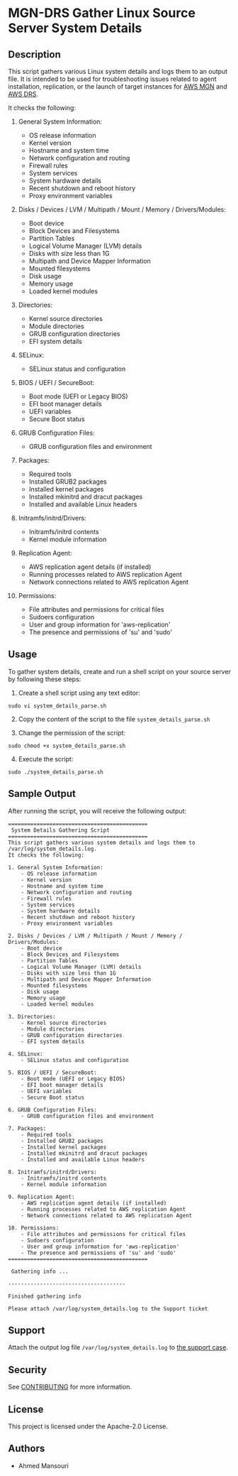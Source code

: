 # MGN-DRS Gather Linux Source Server System Details

## Description

This script gathers various Linux system details and logs them to an output file. It is intended to be used for troubleshooting issues related to agent installation, replication, or the launch of target instances for [AWS MGN](https://aws.amazon.com/application-migration-service/) and [AWS DRS](https://aws.amazon.com/disaster-recovery/).




It checks the following:

1. General System Information:
    - OS release information
    - Kernel version
    - Hostname and system time
    - Network configuration and routing
    - Firewall rules
    - System services
    - System hardware details
    - Recent shutdown and reboot history
    - Proxy environment variables

2. Disks / Devices / LVM / Multipath / Mount / Memory / Drivers/Modules:
    - Boot device
    - Block Devices and Filesystems
    - Partition Tables
    - Logical Volume Manager (LVM) details
    - Disks with size less than 1G
    - Multipath and Device Mapper Information
    - Mounted filesystems
    - Disk usage
    - Memory usage
    - Loaded kernel modules

3. Directories:
    - Kernel source directories
    - Module directories
    - GRUB configuration directories
    - EFI system details

4. SELinux:
    - SELinux status and configuration

5. BIOS / UEFI / SecureBoot:
    - Boot mode (UEFI or Legacy BIOS)
    - EFI boot manager details
    - UEFI variables
    - Secure Boot status

6. GRUB Configuration Files:
    - GRUB configuration files and environment

7. Packages:
    - Required tools
    - Installed GRUB2 packages
    - Installed kernel packages
    - Installed mkinitrd and dracut packages
    - Installed and available Linux headers

8. Initramfs/initrd/Drivers:
    - Initramfs/initrd contents
    - Kernel module information

9. Replication Agent:
    - AWS replication agent details (if installed)
    - Running processes related to AWS replication Agent
    - Network connections related to AWS replication Agent

10. Permissions:
    - File attributes and permissions for critical files
    - Sudoers configuration
    - User and group information for 'aws-replication'
    - The presence and permissions of 'su' and 'sudo'

## Usage

To gather system details, create and run a shell script on your source server by following these steps:

1. Create a shell script using any text editor:

```
sudo vi system_details_parse.sh
```

2. Copy the content of the script to the file `system_details_parse.sh`

3. Change the permission of the script:

```
sudo chmod +x system_details_parse.sh
```

4. Execute the script:

```
sudo ./system_details_parse.sh
```

## Sample Output

After running the script, you will receive the following output:

```
============================================
 System Details Gathering Script
============================================
This script gathers various system details and logs them to /var/log/system_details.log.
It checks the following:

1. General System Information:
    - OS release information
    - Kernel version
    - Hostname and system time
    - Network configuration and routing
    - Firewall rules
    - System services
    - System hardware details
    - Recent shutdown and reboot history
    - Proxy environment variables

2. Disks / Devices / LVM / Multipath / Mount / Memory / Drivers/Modules:
    - Boot device
    - Block Devices and Filesystems
    - Partition Tables
    - Logical Volume Manager (LVM) details
    - Disks with size less than 1G
    - Multipath and Device Mapper Information
    - Mounted filesystems
    - Disk usage
    - Memory usage
    - Loaded kernel modules

3. Directories:
    - Kernel source directories
    - Module directories
    - GRUB configuration directories
    - EFI system details

4. SELinux:
    - SELinux status and configuration

5. BIOS / UEFI / SecureBoot:
    - Boot mode (UEFI or Legacy BIOS)
    - EFI boot manager details
    - UEFI variables
    - Secure Boot status

6. GRUB Configuration Files:
    - GRUB configuration files and environment

7. Packages:
    - Required tools
    - Installed GRUB2 packages
    - Installed kernel packages
    - Installed mkinitrd and dracut packages
    - Installed and available Linux headers

8. Initramfs/initrd/Drivers:
    - Initramfs/initrd contents
    - Kernel module information

9. Replication Agent:
    - AWS replication agent details (if installed)
    - Running processes related to AWS replication Agent
    - Network connections related to AWS replication Agent

10. Permissions:
    - File attributes and permissions for critical files
    - Sudoers configuration
    - User and group information for 'aws-replication'
    - The presence and permissions of 'su' and 'sudo'
============================================

 Gathering info ...

-------------------------------------

Finished gathering info 

Please attach /var/log/system_details.log to the Support ticket 
```

## Support

Attach the output log file `/var/log/system_details.log` to [the support case](https://aws.amazon.com/contact-us/).

## Security

See [CONTRIBUTING](CONTRIBUTING.md#security-issue-notifications) for more information.

## License

This project is licensed under the Apache-2.0 License.

## Authors

- Ahmed Mansouri
